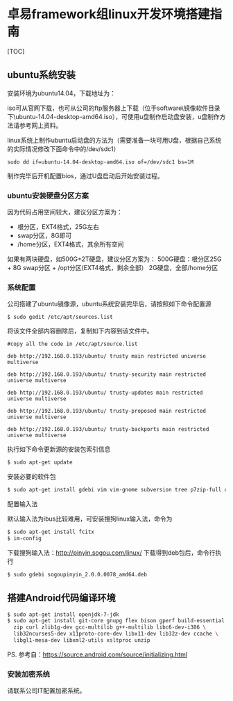 # 卓易framework组linux开发环境搭建指南

[TOC]

## ubuntu系统安装

安装环境为ubuntu14.04，下载地址为：

iso可从官网下载，也可从公司的ftp服务器上下载（位于software\镜像软件目录下\ubuntu-14.04-desktop-amd64.iso），可使用u盘制作启动盘安装，u盘制作方法请参考网上资料。

linux系统上制作ubuntu启动盘的方法为（需要准备一块可用U盘，根据自己系统的实际情况修改下面命令中的/dev/sdc1）
```
sudo dd if=ubuntu-14.04-desktop-amd64.iso of=/dev/sdc1 bs=1M
```

制作完毕后开机配置bios，通过U盘启动后开始安装过程。

### ubuntu安装硬盘分区方案

因为代码占用空间较大，建议分区方案为：
* 根分区，EXT4格式，25G左右
* swap分区，8G即可
* /home分区，EXT4格式，其余所有空间

如果有两块硬盘，如500G+2T硬盘，建议分区方案为：
500G硬盘：根分区25G + 8G swap分区 + /opt分区(EXT4格式，剩余全部）
2G硬盘，全部/home分区

### 系统配置

公司搭建了ubuntu镜像源，ubuntu系统安装完毕后，请按照如下命令配置源

```
$ sudo gedit /etc/apt/sources.list
```

将该文件全部内容删除后，复制如下内容到该文件中。

```                                                                                                                         [10:37:07]
#copy all the code in /etc/apt/source.list

deb http://192.168.0.193/ubuntu/ trusty main restricted universe multiverse

deb http://192.168.0.193/ubuntu/ trusty-security main restricted universe multiverse

deb http://192.168.0.193/ubuntu/ trusty-updates main restricted universe multiverse

deb http://192.168.0.193/ubuntu/ trusty-proposed main restricted universe multiverse

deb http://192.168.0.193/ubuntu/ trusty-backports main restricted universe multiverse
```

执行如下命令更新源的安装包索引信息

``` bash
$ sudo apt-get update
```
安装必要的软件包

``` bash
$ sudo apt-get install gdebi vim vim-gnome subversion tree p7zip-full openssh-server
```

配置输入法

默认输入法为ibus比较难用，可安装搜狗linux输入法，命令为

``` bash
$ sudo apt-get install fcitx
$ im-config
```

下载搜狗输入法：http://pinyin.sogou.com/linux/ 下载得到deb包后，命令行执行

``` bash
$ sudo gdebi sogoupinyin_2.0.0.0078_amd64.deb
```

## 搭建Android代码编译环境

``` bash
$ sudo apt-get install openjdk-7-jdk
$ sudo apt-get install git-core gnupg flex bison gperf build-essential \
  zip curl zlib1g-dev gcc-multilib g++-multilib libc6-dev-i386 \
  lib32ncurses5-dev x11proto-core-dev libx11-dev lib32z-dev ccache \
  libgl1-mesa-dev libxml2-utils xsltproc unzip

```

PS. 参考自：https://source.android.com/source/initializing.html

### 安装加密系统

请联系公司IT配置加密系统。

